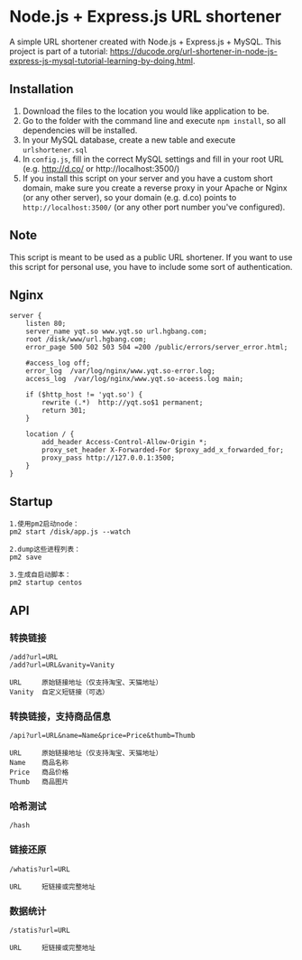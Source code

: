 # Node.js + Express.js URL shortener
A simple URL shortener created with Node.js + Express.js + MySQL. This project is part of a tutorial: <https://ducode.org/url-shortener-in-node-js-express-js-mysql-tutorial-learning-by-doing.html>.

## Installation

1. Download the files to the location you would like application to be.
1. Go to the folder with the command line and execute `npm install`, so all dependencies will be installed.
1. In your MySQL database, create a new table and execute `urlshortener.sql`
1. In `config.js`, fill in the correct MySQL settings and fill in your root URL (e.g. http://d.co/ or http://localhost:3500/)
1. If you install this script on your server and you have a custom short domain, make sure you create a reverse proxy in your Apache or Nginx (or any other server), so your domain (e.g. d.co) points to `http://localhost:3500/` (or any other port number you've configured).

## Note

This script is meant to be used as a public URL shortener. If you want to use this script for personal use, you have to include some sort of authentication.

## Nginx
	
	server {
		listen 80;
		server_name yqt.so www.yqt.so url.hgbang.com;
		root /disk/www/url.hgbang.com;
		error_page 500 502 503 504 =200 /public/errors/server_error.html;

		#access_log off;		
		error_log  /var/log/nginx/www.yqt.so-error.log;
		access_log  /var/log/nginx/www.yqt.so-aceess.log main;
	
		if ($http_host != 'yqt.so') {
			rewrite (.*)  http://yqt.so$1 permanent;
			return 301;
		}
	
		location / {
			add_header Access-Control-Allow-Origin *;
			proxy_set_header X-Forwarded-For $proxy_add_x_forwarded_for;
			proxy_pass http://127.0.0.1:3500;
	    } 
	}


## Startup
	1.使用pm2启动node：
	pm2 start /disk/app.js --watch

	2.dump这些进程列表：
	pm2 save

	3.生成自启动脚本：
	pm2 startup centos

## API

### 转换链接

	/add?url=URL
	/add?url=URL&vanity=Vanity

	URL		原始链接地址（仅支持淘宝、天猫地址）
	Vanity	自定义短链接（可选）

### 转换链接，支持商品信息

	/api?url=URL&name=Name&price=Price&thumb=Thumb

	URL		原始链接地址（仅支持淘宝、天猫地址）
	Name	商品名称
	Price	商品价格
	Thumb	商品图片

### 哈希测试

	/hash

### 链接还原

	/whatis?url=URL
	
	URL		短链接或完整地址

### 数据统计

	/statis?url=URL

	URL		短链接或完整地址
	
	